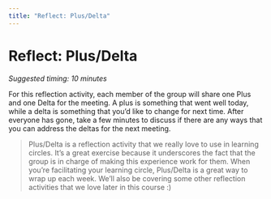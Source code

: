 ```yaml
---
title: "Reflect: Plus/Delta"
---
```

# Reflect: Plus/Delta

*Suggested timing: 10 minutes*

For this reflection activity, each member of the group will share one Plus and one Delta for the meeting. A plus is something that went well today, while a delta is something that you’d like to change for next time. After everyone has gone, take a few minutes to discuss if there are any ways that you can address the deltas for the next meeting.

> Plus/Delta is a reflection activity that we really love to use in learning circles. It’s a great exercise because it underscores the fact that the group is in charge of making this experience work for them. When you’re facilitating your learning circle, Plus/Delta is a great way to wrap up each week. We’ll also be covering some other reflection activities that we love later in this course :) 

